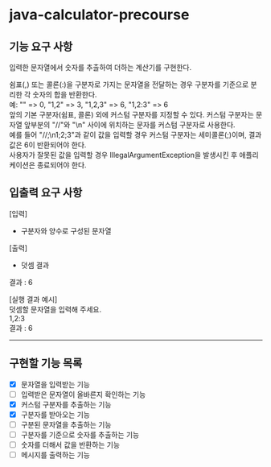 # java-calculator-precourse

## 기능 요구 사항
입력한 문자열에서 숫자를 추출하여 더하는 계산기를 구현한다.

쉼표(,) 또는 콜론(:)을 구분자로 가지는 문자열을 전달하는 경우 구분자를 기준으로 분리한 각 숫자의 합을 반환한다.  
예: "" => 0, "1,2" => 3, "1,2,3" => 6, "1,2:3" => 6  
앞의 기본 구분자(쉼표, 콜론) 외에 커스텀 구분자를 지정할 수 있다. 커스텀 구분자는 문자열 앞부분의 "//"와 "\n" 사이에 위치하는 문자를 커스텀 구분자로 사용한다.  
예를 들어 "//;\n1;2;3"과 같이 값을 입력할 경우 커스텀 구분자는 세미콜론(;)이며, 결과 값은 6이 반환되어야 한다.  
사용자가 잘못된 값을 입력할 경우 IllegalArgumentException을 발생시킨 후 애플리케이션은 종료되어야 한다.

## 입출력 요구 사항
[입력]
- 구분자와 양수로 구성된 문자열

[출력]
- 덧셈 결과

결과 : 6

[실행 결과 예시]  
덧셈할 문자열을 입력해 주세요.  
1,2:3  
결과 : 6

---
## 구현할 기능 목록
-[x] 문자열을 입력받는 기능
-[ ] 입력받은 문자열이 올바른지 확인하는 기능
-[x] 커스텀 구분자를 추출하는 기능
-[x] 구분자를 받아오는 기능
-[ ] 구분된 문자열을 추출하는 기능
-[ ] 구분자를 기준으로 숫자를 추출하는 기능
-[ ] 숫자를 더해서 값을 반환하는 기능
-[ ] 메시지를 출력하는 기능